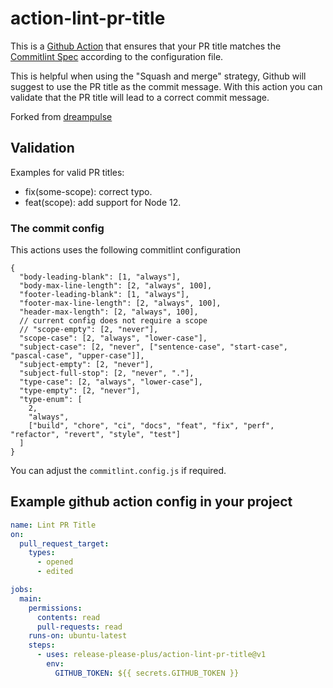 # action-lint-pr-title

This is a [Github Action](https://github.com/features/actions) that ensures that your PR title matches the [Commitlint Spec](https://github.com/conventional-changelog/commitlint) according to the configuration file.

This is helpful when using the "Squash and merge" strategy, Github will suggest to use the PR title as the commit message. With this action you can validate that the PR title will lead to a correct commit message.

Forked from [dreampulse](https://github.com/dreampulse/action-lint-pull-request-title)

## Validation

Examples for valid PR titles:

- fix(some-scope): correct typo.
- feat(scope): add support for Node 12.

### The commit config

This actions uses the following commitlint configuration

```
{
  "body-leading-blank": [1, "always"],
  "body-max-line-length": [2, "always", 100],
  "footer-leading-blank": [1, "always"],
  "footer-max-line-length": [2, "always", 100],
  "header-max-length": [2, "always", 100],
  // current config does not require a scope
  // "scope-empty": [2, "never"],
  "scope-case": [2, "always", "lower-case"],
  "subject-case": [2, "never", ["sentence-case", "start-case", "pascal-case", "upper-case"]],
  "subject-empty": [2, "never"],
  "subject-full-stop": [2, "never", "."],
  "type-case": [2, "always", "lower-case"],
  "type-empty": [2, "never"],
  "type-enum": [
    2,
    "always",
    ["build", "chore", "ci", "docs", "feat", "fix", "perf", "refactor", "revert", "style", "test"]
  ]
}
```

You can adjust the `commitlint.config.js` if required.

## Example github action config in your project

```yml
name: Lint PR Title
on:
  pull_request_target:
    types:
      - opened
      - edited

jobs:
  main:
    permissions:
      contents: read
      pull-requests: read
    runs-on: ubuntu-latest
    steps:
      - uses: release-please-plus/action-lint-pr-title@v1
        env:
          GITHUB_TOKEN: ${{ secrets.GITHUB_TOKEN }}
```

